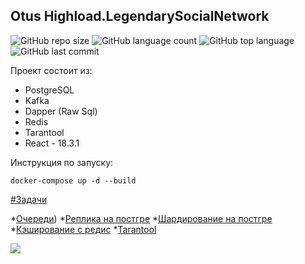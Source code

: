 ## Otus Highload.LegendarySocialNetwork
![GitHub repo size](https://img.shields.io/github/repo-size/olegtar83/OtusHomework?style=plastic)
![GitHub language count](https://img.shields.io/github/languages/count/olegtar83/OtusHomework?style=plastic)
![GitHub top language](https://img.shields.io/github/languages/top/olegtar83/OtusHomework?style=plastic) 
![GitHub last commit](https://img.shields.io/github/last-commit/olegtar83/OtusHomework?color=red&style=plastic)

Проект состоит из:
* PostgreSQL
* Kafka
* Dapper (Raw Sql)
* Redis
* Tarantool
* React - 18.3.1

Инструкция по запуску:
```
docker-compose up -d --build
```

[#Задачи](https://github.com/olegtar83/OtusHomework/tree/master/Reports)

*[Очереди](https://github.com/olegtar83/OtusHomework/tree/master/Reports/Queues))
*[Реплика на постгре](https://github.com/olegtar83/OtusHomework/tree/master/Reports/Replica)
*[Шардирование на постгре](https://github.com/olegtar83/OtusHomework/tree/master/Reports/Sharding)
*[Кэширование с редис](https://github.com/olegtar83/OtusHomework/tree/master/Reports/Cache)
*[Tarantool](https://github.com/olegtar83/OtusHomework/tree/master/Reports/Tarantool)

![](https://api.visitorbadge.io/api/VisitorHit?user=olegtar83&repo=OtusHomework&countColor=%237B1E7A)
